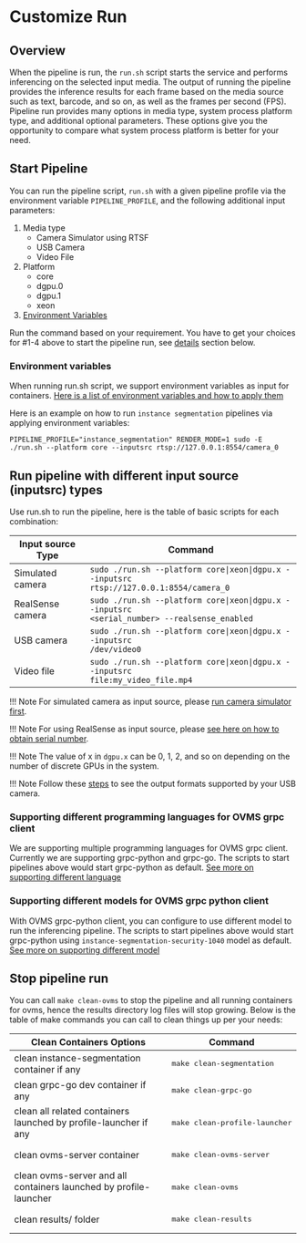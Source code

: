 # Customize Run

## Overview 
When the pipeline is run, the `run.sh` script starts the service and performs inferencing on the selected input media. The output of running the pipeline provides the inference results for each frame based on the media source such as text, barcode, and so on, as well as the frames per second (FPS). Pipeline run provides many options in media type, system process platform type, and additional optional parameters. These options give you the opportunity to compare what system process platform is better for your need.

## Start Pipeline
You can run the pipeline script, `run.sh` with a given pipeline profile via the environment variable `PIPELINE_PROFILE`, and the following additional input parameters:

1. Media type
    - Camera Simulator using RTSF
    - USB Camera
    - Video File
2. Platform
    - core
    - dgpu.0
    - dgpu.1
    - xeon
3. [Environment Variables](../dev-tools/environment_variables.md)
 
Run the command based on your requirement. You have to get your choices for #1-4 above to start the pipeline run, see [details](#run-pipeline-with-different-input-sourceinputsrc-types) section below.


### Environment variables
When running run.sh script, we support environment variables as input for containers. [Here is a list of environment variables and how to apply them](../dev-tools/environment_variables.md)

Here is an example on how to run `instance segmentation` pipelines via applying environment variables:

```console
PIPELINE_PROFILE="instance_segmentation" RENDER_MODE=1 sudo -E ./run.sh --platform core --inputsrc rtsp://127.0.0.1:8554/camera_0
```

## Run pipeline with different input source (inputsrc) types
Use run.sh to run the pipeline, here is the table of basic scripts for each combination:

| Input source Type |Command                                                                                                                                        |          
|-------------------|-----------------------------------------------------------------------------------------------------------------------------------------------|
| Simulated camera  | <code>sudo ./run.sh --platform core&#124;xeon&#124;dgpu.x --inputsrc rtsp://127.0.0.1:8554/camera_0</code>      |
| RealSense camera  | <code>sudo ./run.sh --platform core&#124;xeon&#124;dgpu.x --inputsrc <serial_number> --realsense_enabled</code> |
| USB camera        | <code>sudo ./run.sh --platform core&#124;xeon&#124;dgpu.x --inputsrc /dev/video0</code>                         |
| Video file      | <code>sudo ./run.sh --platform core&#124;xeon&#124;dgpu.x --inputsrc file:my_video_file.mp4</code>              |

!!! Note
    For simulated camera as input source, please [run camera simulator first](../dev-tools/run_camera_simulator.md).

!!! Note
    For using RealSense as input source, please [see here on how to obtain serial number](./camera_serial_number.md).

!!! Note
    The value of x in `dgpu.x` can be 0, 1, 2, and so on depending on the number of discrete GPUs in the system.
    
!!! Note
    Follow these [steps](../query_usb_camera.md) to see the output formats supported by your USB camera.


### Supporting different programming languages for OVMS grpc client
We are supporting multiple programming languages for OVMS grpc client. Currently we are supporting grpc-python and grpc-go. The scripts to start pipelines above would start grpc-python as default. [See more on supporting different language](./supportingDifferentLanguage.md)

### Supporting different models for OVMS grpc python client
With OVMS grpc-python client, you can configure to use different model to run the inferencing pipeline. The scripts to start pipelines above would start grpc-python using `instance-segmentation-security-1040` model as default. [See more on supporting different model](./supportingDifferentModel.md)


## Stop pipeline run
You can call `make clean-ovms` to stop the pipeline and all running containers for ovms, hence the results directory log files will stop growing. Below is the table of make commands you can call to clean things up per your needs:

| Clean Containers Options                                     | Command                            |
| -------------------------------------------------------------| -----------------------------------|
| clean instance-segmentation container if any                 | <pre>make clean-segmentation</pre>      |
| clean grpc-go dev container if any                           | <pre>make clean-grpc-go</pre>      |
| clean all related containers launched by profile-launcher if any | <pre>make clean-profile-launcher</pre>  |
| clean ovms-server container                                 | <pre>make clean-ovms-server</pre> |
| clean ovms-server and all containers launched by profile-launcher          | <pre>make clean-ovms</pre>         |
| clean results/ folder                                        | <pre>make clean-results</pre>      |
